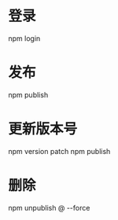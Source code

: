 # 登录
npm login

# 发布
npm publish

# 更新版本号
npm version patch
npm publish

# 删除
npm unpublish <package>@<version> --force

